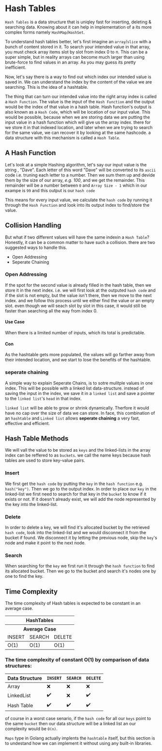 # Hash Tables
`Hash Tables` is a data structure that is uniqley fast for inserting, deleting & searching data. Knowing about it can help in implementation of a its more complex forms namely `HashMap`/`HashSet`.

To understand hash tables better, let's first imagine an `array`/`slice` with a bunch of content stored in it. To search your intended value in that array, you must check array items slot by slot from index 0 to n. This can be a super simple, but in reality arrays can become much larger than using brute-force to find values in an array. As you may guess its pretty inefficient. 

Now, let's say there is a way to find out which index our intended value is saved in. We can understand the index by the content of the value we are searching. This is the idea of a hashtable.

The thing that can turn our intended value into the right array index is called a `Hash Function`. The value is the input of the `Hash Function` and the output would be the index of that value in a hash table. Hash function's output is also known as a `Hash Code`, which will be location of our input value. This would be possible, because when we are storing data we are putting the input value in a hash function which will give us the array index. there for we store it in that indexed location, and later when we are trying to search for the same value, we can recover it by looking at the same hashcode. a data structure with this mechanism is called a `Hash Table`.


## A Hash Function
Let's look at a simple Hashing algorithm, let's say our input value is the string , "Dave". Each letter of this word "Dave" will be converted to its `ascii` code i.e. truning each letter to a number. Then we sum them up and devide them by the size of our array, _e.g. 100_, and we get the remainder. This remainder will be a number between `0` and `Array Size - 1` which in our exampe is `99` and this output is our `hash code`

This means for every input value, we calculate the `hash code` by running it through the `Hash Function` and look into its output index to find/store the value. 

## Collision Handling
But what if two different values will have the same indexin a `Hash Table`? Honestly, it can be a common matter to have such a collision. 
there are two suggested ways to handle this.

- Open Addressing
- Seperate Chaining

### Open Addressing
If the spot for the second value is already filled in the hash table, then we store it in the next index. i.e. we will first look at the outputed `hash code` and if the slot is not empty, but the value isn't there, then we move to the next index. and we follow this process until we either find the value or an empty slot. even though we will seach slot by slot in this case, it would still be faster than searching all the way from index 0.

#### Use Case
When there is a limited number of inputs, which its total is predictable. 
#### Con
As the hashtable gets more populated, the values will go farther away from their intended location, and we start to lose the benefits of the hashtable.


### seperate chaining
A simple way to explain Seperate Chains, is to sotre mulitple values in one index. This will be possible with a linked list data-structure. instead of saving the input in the index, we save it in a `linked list` and save a pointer to the `linked list`'s `head` in that index.

`linked list` will be able to grow or shrink dynamically. Therfore it would have no cap over the size of data we can store. In face, this combination of an `hashtable` and `Linked list` allows **seperate chaining** a very fast, effective and efficient.

## Hash Table Methods
We will vall the value to be stored as `keys` and the linked-lists in the array index can be reffered to as `buckets`. we call the name keys because hash tables are used to store key-value pairs.

### Insert
We first get the `hash code` by putting the `key` in the `hash function` e.g. `hash("key")`. Then we go to the output index. In order to place our `key` in the linked-list we first need to search for that key in the `bucket` to know if it exists or not. If it doesn't already exist, we will add the node represented by the key into the linked-list.
### Delete
In order to delete a key, we will find it's allocated bucket by the retrieved `hash code`, look into the linked-list and we would disconnect it from the bucket if found. We disconnect it by letting the previous node, skip the `key`'s node and make it point to the next node.
### Search
When searching for the `key` we first run it through the `hash function` to find its allocated bucket. Then we go to the bucket and search it's nodes one by one to find the key.

## Time Complexity

The time complexity of Hash tables is expected to be constant in an average case.

<table>
  <thead>
    <tr>
      <th colspan="3">HashTables</th>
    </tr>
    <tr>
      <th colspan="3">Average Case</th>
    </tr>
    <tr>
      <td>INSERT</td>
      <td>SEARCH</td>
      <td>DELETE</td>
    </tr>
  </thead>
  <tbody>
    <tr>
      <td>O(1)</td>
      <td>O(1)</td>
      <td>O(1)</td>
    </tr>
  </tbody>
</table>

### The time complexity of constant O(1) by comparison of data structures:

|Data Structure|`INSERT`|`SEARCH`|`DELETE`|
|--------------|--------|--------|--------|
|Array|❌|❌|❌|
|LinkedList|✔️|❌|✔️|
|Hash Table|✔️|✔️|✔️|

of course in a worst case senario, if the `hash code` for all our `keys` point to the same `bucket` then our data structure will be a linked list an our complexity would be `O(n)`.

`Maps` type in Golang actually implents the `hashtable` itself, but this section is to undestand how we can implement it without using any built-in libraries.